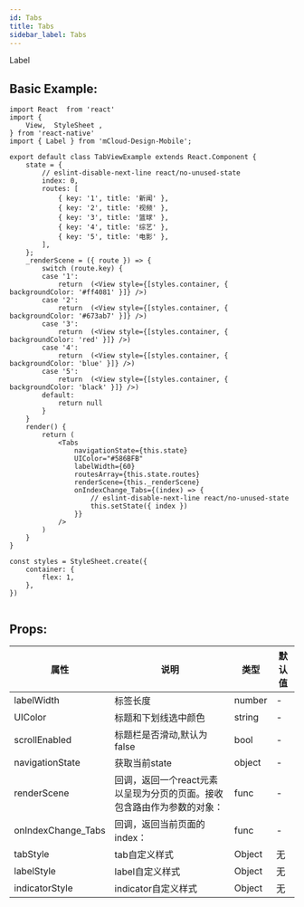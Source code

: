 ```yaml
---
id: Tabs
title: Tabs
sidebar_label: Tabs
---
```


Label

## Basic Example:

```
import React  from 'react'
import {
    View,  StyleSheet ,
} from 'react-native'
import { Label } from 'mCloud-Design-Mobile';

export default class TabViewExample extends React.Component {
    state = {
        // eslint-disable-next-line react/no-unused-state
        index: 0,
        routes: [
            { key: '1', title: '新闻' },
            { key: '2', title: '视频' },
            { key: '3', title: '篮球' },
            { key: '4', title: '综艺' },
            { key: '5', title: '电影' },
        ],
    };
    _renderScene = ({ route }) => {
        switch (route.key) {
        case '1':
            return  (<View style={[styles.container, { backgroundColor: '#ff4081' }]} />)
        case '2':
            return  (<View style={[styles.container, { backgroundColor: '#673ab7' }]} />)
        case '3':
            return  (<View style={[styles.container, { backgroundColor: 'red' }]} />)
        case '4':
            return  (<View style={[styles.container, { backgroundColor: 'blue' }]} />)
        case '5':
            return  (<View style={[styles.container, { backgroundColor: 'black' }]} />)
        default:
            return null
        }
    }
    render() {
        return (
            <Tabs
                navigationState={this.state}
                UIColor="#586BFB"
                labelWidth={60}
                routesArray={this.state.routes}
                renderScene={this._renderScene}
                onIndexChange_Tabs={(index) => {
                    // eslint-disable-next-line react/no-unused-state
                    this.setState({ index })
                }}
            />
        )
    }
}

const styles = StyleSheet.create({
    container: {
        flex: 1,
    },
})


```
## Props:

属性 | 说明 | 类型 | 默认值
----|-----|------|------
| labelWidth    | 标签长度  |   number   |   -  |
| UIColor    | 标题和下划线选中颜色  |   string   |   -  |
| scrollEnabled    | 标题栏是否滑动,默认为false  |   bool   |   -  |
| navigationState    | 获取当前state |   object   |   -  |
| renderScene    |回调，返回一个react元素以呈现为分页的页面。接收包含路由作为参数的对象： |   func  |   -  |
| onIndexChange_Tabs    |回调，返回当前页面的index： |   func  |   -  |
| tabStyle    | tab自定义样式 |   Object  | 无 |
| labelStyle    | label自定义样式 |   Object  | 无 |
| indicatorStyle    | indicator自定义样式 |   Object  | 无 |
